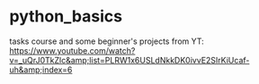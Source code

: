 # python_basics
tasks course and some beginner's projects from YT: https://www.youtube.com/watch?v=_uQrJ0TkZlc&amp;list=PLRW1x6USLdNkkDK0ivvE2SIrKiUcaf-uh&amp;index=6
